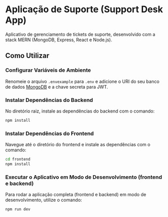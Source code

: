 # Aplicação de Suporte (Support Desk App)

Aplicativo de gerenciamento de tickets de suporte, desenvolvido com a stack MERN (MongoDB, Express, React e Node.js).

## Como Utilizar

### Configurar Variáveis de Ambiente

Renomeie o arquivo `.envexample` para `.env` e adicione o URI do seu banco de dados [MongoDB](https://www.mongodb.com/) e a chave secreta para JWT.

### Instalar Dependências do Backend

No diretório raiz, instale as dependências do backend com o comando:

```bash
npm install
```

### Instalar Dependências do Frontend

Navegue até o diretório do frontend e instale as dependências com o comando:

```bash
cd frontend
npm install
```

### Executar o Aplicativo em Modo de Desenvolvimento (frontend e backend)

Para rodar a aplicação completa (frontend e backend) em modo de desenvolvimento, utilize o comando:

```bash
npm run dev
```